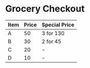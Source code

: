 # Grocery Checkout

|Item |Price|Special Price|
|-----|-----|-------------|
|A    |50   |3 for 130    |
|B    |30   |2 for 45     |
|C    |20   |-            |
|D    |10   |-            |
